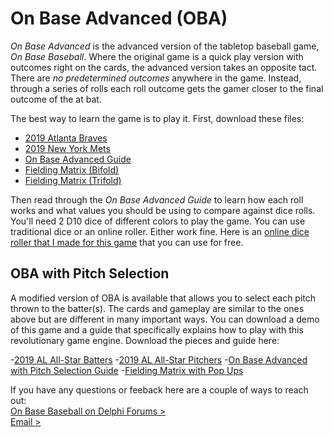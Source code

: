 # On Base Advanced (OBA)
_On Base Advanced_ is the advanced version of the tabletop baseball game, _On Base Baseball_. Where the original game is a quick play version with outcomes right on the cards, the advanced version takes an opposite tact. There are _no predetermined outcomes_ anywhere in the game. Instead, through a series of rolls each roll outcome gets the gamer closer to the final outcome of the at bat.

The best way to learn the game is to play it. First, download these files:

- [2019 Atlanta Braves](https://github.com/brianhaferkamp/onbaseadvanced/raw/main/OBA_2019_Braves.pdf)
- [2019 New York Mets](https://github.com/brianhaferkamp/onbaseadvanced/raw/main/OBA_2019_Mets.pdf)
- [On Base Advanced Guide](https://github.com/brianhaferkamp/onbaseadvanced/raw/main/On%20Base%20Advanced%20Guide.pdf)
- [Fielding Matrix (Bifold)](https://github.com/brianhaferkamp/onbaseadvanced/raw/main/OBA_Fielding_Matrices_Bifold.pdf)
- [Fielding Matrix (Trifold)](https://github.com/brianhaferkamp/onbaseadvanced/raw/main/OBA_Fielding_Matrices_Trifold.pdf)

Then read through the _On Base Advanced Guide_ to learn how each roll works and what values you should be using to compare against dice rolls. You'll need 2 D10 dice of different colors to play the game. You can use traditional dice or an online roller. Either work fine. Here is an [online dice roller that I made for this game](https://brianhaferkamp.github.io/onbaseadvanced/dice/) that you can use for free.

## OBA with Pitch Selection
A modified version of OBA is available that allows you to select each pitch thrown to the batter(s). The cards and gameplay are similar to the ones above but are different in many important ways. You can download a demo of this game and a guide that specifically explains how to play with this revolutionary game engine. Download the pieces and guide here:

-[2019 AL All-Star Batters](https://github.com/brianhaferkamp/onbaseadvanced/raw/main/OBA_Experimental_AL_Batters.pdf)
-[2019 AL All-Star Pitchers]()
-[On Base Advanced with Pitch Selection Guide]()
-[Fielding Matrix with Pop Ups]()

If you have any questions or feeback here are a couple of ways to reach out:\
[On Base Baseball on Delphi Forums >](http://forums.delphiforums.com/onbasebaseball)\
[Email >](mailto:onbasebaseball@gmail.com)
